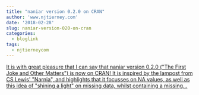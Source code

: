 ```yaml
---
title: "naniar version 0.2.0 on CRAN"
author: 'www.njtierney.com'
date: '2018-02-28'
slug: naniar-version-020-on-cran
categories:
  - bloglink
tags:
  - njtierneycom
---
```


[It is with great pleasure that I can say that naniar version 0.2.0 ("The First Joke and Other Matters") is now on CRAN! It is inspired by the lampost from CS Lewis' "Narnia", and highlights that it focusses on NA values, as well as this idea of "shining a light" on missing data, whilst containing a missing...<click to read more>](https://www.njtierney.com/post/2018/02/28/naniar-on-cran/)

